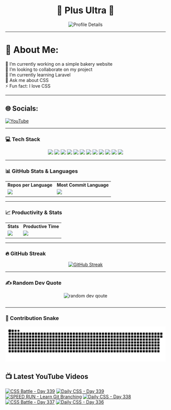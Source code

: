 <h1 align="center">🚀 Plus Ultra 🚀</h1>

<div align="center">
  <img src="http://github-profile-summary-cards.vercel.app/api/cards/profile-details?username=ramzel1414&theme=tokyonight" alt="Profile Details">
</div>

---

# 💫 About Me:
🔭 I’m currently working on a simple bakery website<br>
👯 I’m looking to collaborate on my project<br>
🌱 I’m currently learning Laravel<br>
💬 Ask me about CSS<br>
⚡ Fun fact: I love CSS

---

## 🌐 Socials:
[![YouTube](https://img.shields.io/badge/YouTube-%23FF0000.svg?logo=YouTube&logoColor=white)](https://youtube.com/@UCgG_j8zx0wee5dVAaz9owXw)

---

### 💻 Tech Stack

<div align="center">
  <p>
    <img src="https://img.shields.io/badge/css3-%231572B6.svg?style=for-the-badge&logo=css3&logoColor=white">
    <img src="https://img.shields.io/badge/html5-%23E34F26.svg?style=for-the-badge&logo=html5&logoColor=white">
    <img src="https://img.shields.io/badge/javascript-%23323330.svg?style=for-the-badge&logo=javascript&logoColor=%23F7DF1E">
    <img src="https://img.shields.io/badge/php-%23777BB4.svg?style=for-the-badge&logo=php&logoColor=white">
    <img src="https://img.shields.io/badge/bootstrap-%238511FA.svg?style=for-the-badge&logo=bootstrap&logoColor=white">
    <img src="https://img.shields.io/badge/laravel-%23FF2D20.svg?style=for-the-badge&logo=laravel&logoColor=white">
    <img src="https://img.shields.io/badge/react-%2320232a.svg?style=for-the-badge&logo=react&logoColor=%2361DAFB">
    <img src="https://img.shields.io/badge/node.js-6DA55F?style=for-the-badge&logo=node.js&logoColor=white">
    <img src="https://img.shields.io/badge/tailwindcss-%2338B2AC.svg?style=for-the-badge&logo=tailwind-css&logoColor=white">
    <img src="https://img.shields.io/badge/MongoDB-%234ea94b.svg?style=for-the-badge&logo=mongodb&logoColor=white">
    <img src="https://img.shields.io/badge/mysql-4479A1.svg?style=for-the-badge&logo=mysql&logoColor=white">
    <img src="https://img.shields.io/badge/Canva-%2300C4CC.svg?style=for-the-badge&logo=Canva&logoColor=white">
  </p>
</div>

---

### 📊 GitHub Stats & Languages

<div align="center">
  <table>
    <tr>
      <td align="center"><b>Repos per Language</b></td>
      <td align="center"><b>Most Commit Language</b></td>
    </tr>
    <tr>
      <td><img src="http://github-profile-summary-cards.vercel.app/api/cards/repos-per-language?username=ramzel1414&theme=tokyonight"></td>
      <td><img src="http://github-profile-summary-cards.vercel.app/api/cards/most-commit-language?username=ramzel1414&theme=tokyonight"></td>
    </tr>
  </table>
</div>

---

### 📈 Productivity & Stats

<div align="center">
  <table>
    <tr>
      <td align="center"><b>Stats</b></td>
      <td align="center"><b>Productive Time</b></td>
    </tr>
    <tr>
      <td><img src="http://github-profile-summary-cards.vercel.app/api/cards/stats?username=ramzel1414&theme=tokyonight"></td>
      <td><img src="http://github-profile-summary-cards.vercel.app/api/cards/productive-time?username=ramzel1414&theme=tokyonight&utcOffset=8"></td>
    </tr>
  </table>
</div>

---

### 🔥 GitHub Streak

<div align="center">
  <a href="https://git.io/streak-stats">
    <img src="https://streak-stats.demolab.com?user=ramzel1414&theme=tokyonight&hide_border=true" alt="GitHub Streak">
  </a>
</div>

---

### ✍️ Random Dev Quote

<div align="center">
  <table>
    <img src="https://quotes-github-readme.vercel.app/api?type=horizontal&theme=tokyonight" alt="random dev qoute">

  </table>
</div>

---

### 🐍 Contribution Snake

<div align="center">
  <img src="https://github.com/ramzel1414/ramzel1414/blob/output/snake.svg" alt="Snake animation">
</div>

## 📺 Latest YouTube Videos
<!-- BEGIN YOUTUBE-CARDS -->
[![CSS Battle - Day 339](https://ytcards.demolab.com/?id=sc1wj33VHYg&title=CSS+Battle+-+Day+339&lang=en&timestamp=1744692290&background_color=%230d1117&title_color=%23ffffff&stats_color=%23dedede&max_title_lines=1&width=250&border_radius=5 "CSS Battle - Day 339")](https://www.youtube.com/watch?v=sc1wj33VHYg)
[![Daily CSS - Day 339](https://ytcards.demolab.com/?id=KvEGeKTpWug&title=Daily+CSS+-+Day+339&lang=en&timestamp=1744692038&background_color=%230d1117&title_color=%23ffffff&stats_color=%23dedede&max_title_lines=1&width=250&border_radius=5 "Daily CSS - Day 339")](https://www.youtube.com/watch?v=KvEGeKTpWug)
[![SPEED RUN - Learn Git Branching](https://ytcards.demolab.com/?id=O_cQkUYBlis&title=SPEED+RUN+-+Learn+Git+Branching&lang=en&timestamp=1744512865&background_color=%230d1117&title_color=%23ffffff&stats_color=%23dedede&max_title_lines=1&width=250&border_radius=5 "SPEED RUN - Learn Git Branching")](https://www.youtube.com/watch?v=O_cQkUYBlis)
[![Daily CSS - Day 338](https://ytcards.demolab.com/?id=ZKpsO_0gvfc&title=Daily+CSS+-+Day+338&lang=en&timestamp=1744512503&background_color=%230d1117&title_color=%23ffffff&stats_color=%23dedede&max_title_lines=1&width=250&border_radius=5 "Daily CSS - Day 338")](https://www.youtube.com/watch?v=ZKpsO_0gvfc)
[![CSS Battle - Day 337](https://ytcards.demolab.com/?id=w4yoEbMHlf8&title=CSS+Battle+-+Day+337&lang=en&timestamp=1744468444&background_color=%230d1117&title_color=%23ffffff&stats_color=%23dedede&max_title_lines=1&width=250&border_radius=5 "CSS Battle - Day 337")](https://www.youtube.com/watch?v=w4yoEbMHlf8)
[![Daily CSS - Day 336](https://ytcards.demolab.com/?id=voW6DaZgueM&title=Daily+CSS+-+Day+336&lang=en&timestamp=1744361553&background_color=%230d1117&title_color=%23ffffff&stats_color=%23dedede&max_title_lines=1&width=250&border_radius=5 "Daily CSS - Day 336")](https://www.youtube.com/watch?v=voW6DaZgueM)
<!-- END YOUTUBE-CARDS -->
